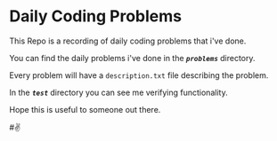 # Daily Coding Problems

This Repo is a recording of daily coding problems that i've done.

You can find the daily problems i've done in the _**`problems`**_ directory.

Every problem will have a `description.txt` file describing the problem.

In the _**`test`**_ directory you can see me verifying functionality.

Hope this is useful to someone out there. 

#✌
